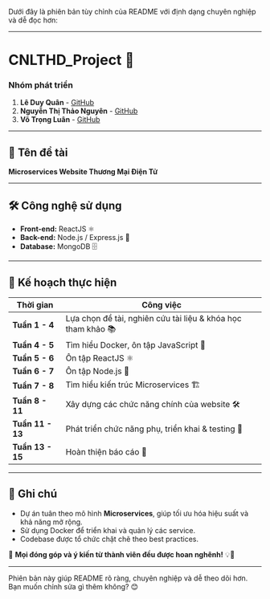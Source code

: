 Dưới đây là phiên bản tùy chỉnh của README với định dạng chuyên nghiệp và dễ đọc hơn:  

---

# **CNLTHD_Project** 🚀  
### **Nhóm phát triển**  
1. **Lê Duy Quân** - [GitHub](https://github.com/LeDuyQuan1911/leduyquan.github.io/tree/gh-pages)  
2. **Nguyễn Thị Thảo Nguyên** - [GitHub](https://github.com/ThaoNguyen157/nguynt.github.io/tree/gh-pages)  
3. **Võ Trọng Luân** - [GitHub](https://github.com/trongluan23/Luan.github.io/tree/gh-pages)  

---

## 📌 **Tên đề tài**  
**Microservices Website Thương Mại Điện Tử**  

---

## 🛠 **Công nghệ sử dụng**  
- **Front-end:** ReactJS ⚛️  
- **Back-end:** Node.js / Express.js 🚀  
- **Database:** MongoDB 🗄  

---

## 📅 **Kế hoạch thực hiện**  

| **Thời gian** | **Công việc** |
|--------------|--------------|
| **Tuần 1 - 4** | Lựa chọn đề tài, nghiên cứu tài liệu & khóa học tham khảo 📚 |
| **Tuần 4 - 5** | Tìm hiểu Docker, ôn tập JavaScript 🐳 |
| **Tuần 5 - 6** | Ôn tập ReactJS ⚛️ |
| **Tuần 6 - 7** | Ôn tập Node.js 🚀 |
| **Tuần 7 - 8** | Tìm hiểu kiến trúc Microservices 🏗 |
| **Tuần 8 - 11** | Xây dựng các chức năng chính của website 🛠 |
| **Tuần 11 - 13** | Phát triển chức năng phụ, triển khai & testing 🧪 |
| **Tuần 13 - 15** | Hoàn thiện báo cáo 📑 |

---

## 📢 **Ghi chú**  
- Dự án tuân theo mô hình **Microservices**, giúp tối ưu hóa hiệu suất và khả năng mở rộng.  
- Sử dụng Docker để triển khai và quản lý các service.  
- Codebase được tổ chức chặt chẽ theo best practices.  

📌 **Mọi đóng góp và ý kiến từ thành viên đều được hoan nghênh!** 💡🚀  

---

Phiên bản này giúp README rõ ràng, chuyên nghiệp và dễ theo dõi hơn. Bạn muốn chỉnh sửa gì thêm không? 😊
